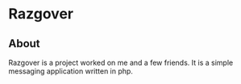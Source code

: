# Razgover
## About
Razgover is a project worked on me and a few friends. It is a simple messaging application written in php.

